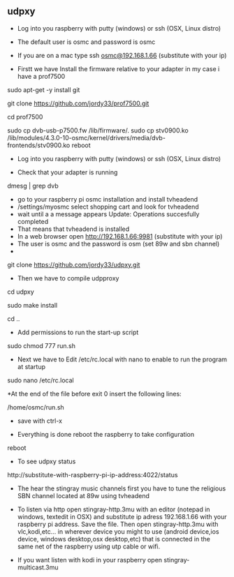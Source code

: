 ## udpxy ##

* Log into you raspberry with putty (windows) or ssh (OSX, Linux distro)

* The default user is osmc and password is osmc

* If you are on a mac type ssh osmc@192.168.1.66 (substitute with your ip)

* Firstt we have Install the firmware relative to your adapter in my case i have a prof7500

sudo apt-get -y install git

git clone https://github.com/jordy33/prof7500.git

cd prof7500

sudo cp dvb-usb-p7500.fw /lib/firmware/.
sudo cp stv0900.ko /lib/modules/4.3.0-10-osmc/kernel/drivers/media/dvb-frontends/stv0900.ko
reboot

* Log into you raspberry with putty (windows) or ssh (OSX, Linux distro)

* Check that your adapter is running

dmesg | grep dvb

* go to your raspberry pi osmc installation and install tvheadend 
* /settings/myosmc  select shopping cart and look for tvheadend
* wait until a a message appears Update: Operations succesfully completed
* That means that tvheadend is installed
* In a web browser open http://192.168.1.66:9981 (substitute with your ip)
* The user is osmc and the password is osm (set 89w and sbn channel)
*

git clone https://github.com/jordy33/udpxy.git

* Then we have to compile udpproxy

cd udpxy

sudo make install

cd ..

* Add permissions to run the start-up script

sudo chmod 777 run.sh

* Next we have to Edit /etc/rc.local with nano to enable to run the program at startup

sudo nano /etc/rc.local

*At the end of the file before exit 0 insert the following lines:

/home/osmc/run.sh

* save with ctrl-x

* Everything is done reboot the raspberry to take configuration

reboot

* To see udpxy status

http://substitute-with-raspberry-pi-ip-address:4022/status

* The hear the stingray music channels first you have to tune the religious SBN channel located at 89w using tvheadend

* To listen via http open stingray-http.3mu with an editor (notepad in windows, textedit in OSX) and substitute ip adress 192.168.1.66 with your raspberry pi address. Save the file. Then open stingray-http.3mu with vlc,kodi,etc... in wherever device you might to use (android device,ios device, windows desktop,osx desktop,etc) that is connected in the same net of the raspberry using utp cable or wifi.

* If you want listen with kodi in your raspberry open stingray-multicast.3mu
